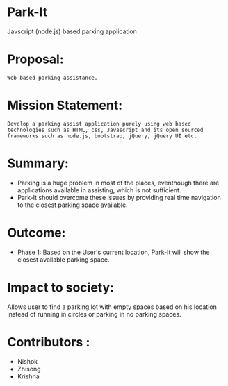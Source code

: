 # Park-It
Javscript (node.js) based parking application

# Proposal:
    Web based parking assistance.

# Mission Statement:
    Develop a parking assist application purely using web based technologies such as HTML, css, Javascript and its open sourced frameworks such as node.js, bootstrap, jQuery, jQuery UI etc.
    
# Summary:
  * Parking is a huge problem in most of the places, eventhough there are applications available in assisting, which is not sufficient. 
  * Park-It should overcome these issues by providing real time navigation to the closest parking space available.

# Outcome:
  * Phase 1: Based on the User's current location, Park-It will show the closest available parking space.

# Impact to society:
  Allows user to find a parking lot with empty spaces based on his location instead of running in circles or
  parking in no parking spaces.

# Contributors : 
  * Nishok
  * Zhisong
  * Krishna

